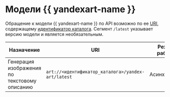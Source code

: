 # Модели {{ yandexart-name }}

Обращение к модели {{ yandexart-name }} по API возможно по ее [URI](https://ru.wikipedia.org/wiki/URI), содержащему [идентификатор каталога](../../../resource-manager/operations/folder/get-id.md). Сегмент `/latest` указывает версию модели и является необязательным.

| Назначение | URI | Режим работы |
|---|---|---|
| Генерация изображения по текстовому описанию | `art://<идентификатор_каталога>/yandex-art/latest` | Асинхронный |

